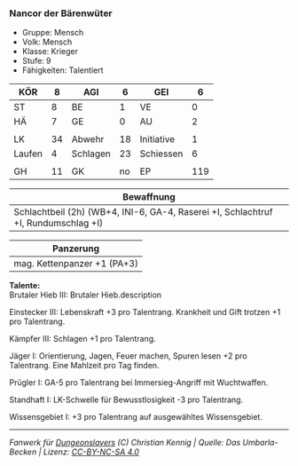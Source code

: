 ### Nancor der Bärenwüter  
- Gruppe: Mensch  
- Volk: Mensch  
- Klasse: Krieger  
- Stufe: 9  
- Fähigkeiten: Talentiert  


| KÖR | 8 | AGI | 6 | GEI | 6 |
| --- | --- | --- | --- | --- | --- |
| ST | 8 | BE | 1 | VE | 0 |
| HÄ | 7 | GE | 0 | AU | 2 |
|  |  |  |  |  |  |
| LK | 34 | Abwehr | 18 | Initiative | 1 |
| Laufen | 4 | Schlagen | 23 | Schiessen | 6 |
|  |  |  |  |  |  |
| GH | 11 | GK | no | EP | 119 |


| Bewaffnung |
| --- |
| Schlachtbeil (2h) (WB+4, INI-6, GA-4, Raserei +I, Schlachtruf +I, Rundumschlag +I) |


| Panzerung |
| --- |
| mag. Kettenpanzer +1 (PA+3) |


**Talente:**  
Brutaler Hieb III: Brutaler Hieb.description

Einstecker III: Lebenskraft +3 pro Talentrang. Krankheit und Gift trotzen +1 pro Talentrang.

Kämpfer III: Schlagen +1 pro Talentrang.

Jäger I: Orientierung, Jagen, Feuer machen, Spuren lesen +2 pro Talentrang. Eine Mahlzeit pro Tag finden.

Prügler I: GA-5 pro Talentrang bei Immersieg-Angriff mit Wuchtwaffen.

Standhaft I: LK-Schwelle für Bewusstlosigkeit -3 pro Talentrang.

Wissensgebiet I: +3 pro Talentrang auf ausgewähltes Wissensgebiet.





___
*Fanwerk für [Dungeonslayers](https://www.dungeonslayers.net/) (C) Christian Kennig | Quelle: Das Umbarla-Becken | Lizenz: [CC-BY-NC-SA 4.0](https://creativecommons.org/licenses/by-nc-sa/4.0/deed.de)*
